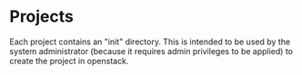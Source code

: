 # Projects

Each project contains an "init" directory. This is intended to be used by the system administrator (because it requires admin privileges to be applied) to create the project in openstack.